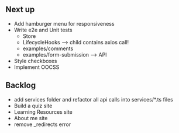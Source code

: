 ## Next up
- Add hamburger menu for responsiveness
- Write e2e and Unit tests
  - Store
  - LifecycleHooks --> child contains axios call!
  - examples/comments
  - examples/form-submission --> API
- Style checkboxes
- Implement OOCSS

## Backlog
- add services folder and refactor all api calls into services/*.ts files
- Build a quiz site
- Learning Resources site
- About me site
- remove _redirects error
